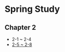 # Spring Study

## Chapter 2
- 2-1 ~ 2-4
- [2-5 ~ 2-8](https://github.com/11STNEWBIE/spring-study/blob/master/chapter02/2-5~2-8.md)

